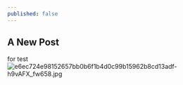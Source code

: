 ```yaml
---
published: false
---
```

## A New Post

for test
![e6ec724e98152657bb0b6f1b4d0c99b15962b8cd13adf-h9vAFX_fw658.jpg]({{site.baseurl}}/_posts/e6ec724e98152657bb0b6f1b4d0c99b15962b8cd13adf-h9vAFX_fw658.jpg)


